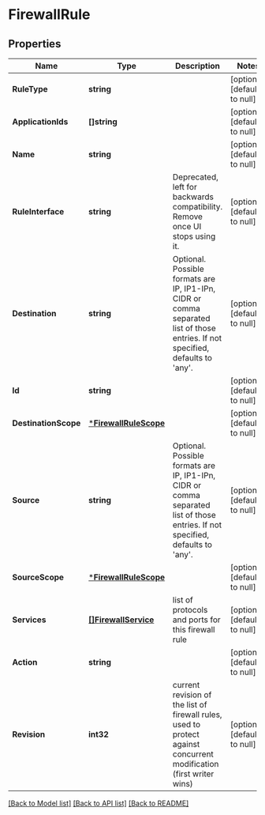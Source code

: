 # FirewallRule

## Properties
Name | Type | Description | Notes
------------ | ------------- | ------------- | -------------
**RuleType** | **string** |  | [optional] [default to null]
**ApplicationIds** | **[]string** |  | [optional] [default to null]
**Name** | **string** |  | [optional] [default to null]
**RuleInterface** | **string** | Deprecated, left for backwards compatibility. Remove once UI stops using it. | [optional] [default to null]
**Destination** | **string** | Optional. Possible formats are IP, IP1-IPn, CIDR or comma separated list of those entries. If not specified, defaults to &#x27;any&#x27;. | [optional] [default to null]
**Id** | **string** |  | [optional] [default to null]
**DestinationScope** | [***FirewallRuleScope**](FirewallRuleScope.md) |  | [optional] [default to null]
**Source** | **string** | Optional. Possible formats are IP, IP1-IPn, CIDR or comma separated list of those entries. If not specified, defaults to &#x27;any&#x27;. | [optional] [default to null]
**SourceScope** | [***FirewallRuleScope**](FirewallRuleScope.md) |  | [optional] [default to null]
**Services** | [**[]FirewallService**](FirewallService.md) | list of protocols and ports for this firewall rule | [optional] [default to null]
**Action** | **string** |  | [optional] [default to null]
**Revision** | **int32** | current revision of the list of firewall rules, used to protect against concurrent modification (first writer wins) | [optional] [default to null]

[[Back to Model list]](../README.md#documentation-for-models) [[Back to API list]](../README.md#documentation-for-api-endpoints) [[Back to README]](../README.md)

